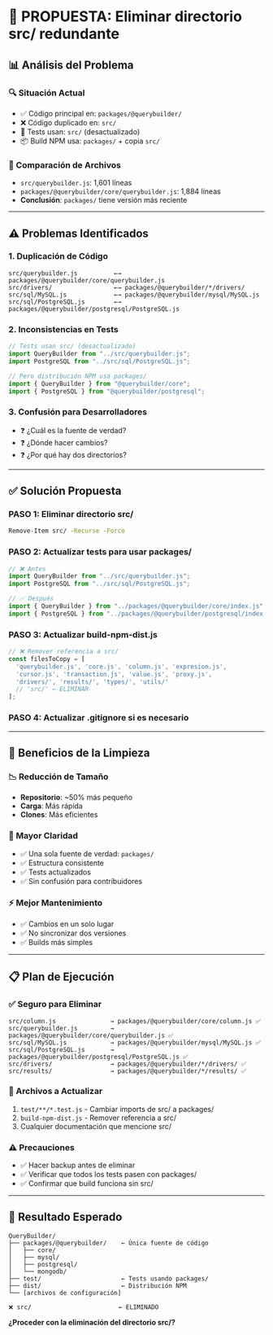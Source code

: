 # 🧹 **PROPUESTA: Eliminar directorio src/ redundante**

## 📊 **Análisis del Problema**

### **🔍 Situación Actual**
- ✅ Código principal en: `packages/@querybuilder/`
- ❌ Código duplicado en: `src/`
- 🤔 Tests usan: `src/` (desactualizado)
- 📦 Build NPM usa: `packages/` + copia `src/`

### **📏 Comparación de Archivos**
- `src/querybuilder.js`: 1,601 líneas
- `packages/@querybuilder/core/querybuilder.js`: 1,884 líneas
- **Conclusión**: `packages/` tiene versión más reciente

---

## ⚠️ **Problemas Identificados**

### **1. Duplicación de Código**
```
src/querybuilder.js          ←→ packages/@querybuilder/core/querybuilder.js
src/drivers/                 ←→ packages/@querybuilder/*/drivers/
src/sql/MySQL.js             ←→ packages/@querybuilder/mysql/MySQL.js
src/sql/PostgreSQL.js        ←→ packages/@querybuilder/postgresql/PostgreSQL.js
```

### **2. Inconsistencias en Tests**
```javascript
// Tests usan src/ (desactualizado)
import QueryBuilder from "../src/querybuilder.js";
import PostgreSQL from "../src/sql/PostgreSQL.js";

// Pero distribución NPM usa packages/
import { QueryBuilder } from "@querybuilder/core";
import { PostgreSQL } from "@querybuilder/postgresql";
```

### **3. Confusión para Desarrolladores**
- ❓ ¿Cuál es la fuente de verdad?
- ❓ ¿Dónde hacer cambios?
- ❓ ¿Por qué hay dos directorios?

---

## ✅ **Solución Propuesta**

### **PASO 1: Eliminar directorio src/**
```bash
Remove-Item src/ -Recurse -Force
```

### **PASO 2: Actualizar tests para usar packages/**
```javascript
// ❌ Antes
import QueryBuilder from "../src/querybuilder.js";
import PostgreSQL from "../src/sql/PostgreSQL.js";

// ✅ Después
import { QueryBuilder } from "../packages/@querybuilder/core/index.js";
import { PostgreSQL } from "../packages/@querybuilder/postgresql/index.js";
```

### **PASO 3: Actualizar build-npm-dist.js**
```javascript
// ❌ Remover referencia a src/
const filesToCopy = [
  'querybuilder.js', 'core.js', 'column.js', 'expresion.js', 
  'cursor.js', 'transaction.js', 'value.js', 'proxy.js',
  'drivers/', 'results/', 'types/', 'utils/'
  // 'src/' ← ELIMINAR
];
```

### **PASO 4: Actualizar .gitignore si es necesario**

---

## 🎯 **Beneficios de la Limpieza**

### **📉 Reducción de Tamaño**
- **Repositorio**: ~50% más pequeño
- **Carga**: Más rápida
- **Clones**: Más eficientes

### **🧹 Mayor Claridad**
- ✅ Una sola fuente de verdad: `packages/`
- ✅ Estructura consistente
- ✅ Tests actualizados
- ✅ Sin confusión para contribuidores

### **⚡ Mejor Mantenimiento**
- ✅ Cambios en un solo lugar
- ✅ No sincronizar dos versiones
- ✅ Builds más simples

---

## 📋 **Plan de Ejecución**

### **✅ Seguro para Eliminar**
```
src/column.js               → packages/@querybuilder/core/column.js ✅
src/querybuilder.js         → packages/@querybuilder/core/querybuilder.js ✅
src/sql/MySQL.js            → packages/@querybuilder/mysql/MySQL.js ✅
src/sql/PostgreSQL.js       → packages/@querybuilder/postgresql/PostgreSQL.js ✅
src/drivers/                → packages/@querybuilder/*/drivers/ ✅
src/results/                → packages/@querybuilder/*/results/ ✅
```

### **🔧 Archivos a Actualizar**
1. `test/**/*.test.js` - Cambiar imports de src/ a packages/
2. `build-npm-dist.js` - Remover referencia a src/
3. Cualquier documentación que mencione src/

### **⚠️ Precauciones**
- ✅ Hacer backup antes de eliminar
- ✅ Verificar que todos los tests pasen con packages/
- ✅ Confirmar que build funciona sin src/

---

## 🚀 **Resultado Esperado**

```
QueryBuilder/
├── packages/@querybuilder/    ← Única fuente de código
│   ├── core/
│   ├── mysql/
│   ├── postgresql/
│   └── mongodb/
├── test/                      ← Tests usando packages/
├── dist/                      ← Distribución NPM
└── [archivos de configuración]

❌ src/                        ← ELIMINADO
```

**¿Proceder con la eliminación del directorio src/?**